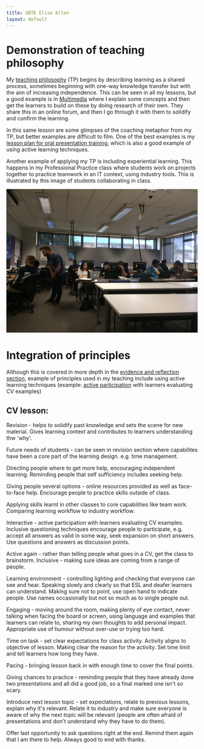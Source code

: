 ```yaml
---
title: GDTE Elise Allen
layout: default
---
```


# Demonstration of teaching philosophy

My [teaching philosophy](teaching-philosophy.html) (TP) begins by describing learning as a shared process, sometimes beginning with one-way knowledge transfer but with the aim of increasing independence. This can be seen in all my lessons, but a good example is in [Multimedia](https://youtu.be/7SjdVSy-ayg) where I explain some concepts and then get the learners to build on these by doing research of their own. They share this in an online forum, and then I go through it with them to solidify and confirm the learning. 

In this same lesson are some glimpses of the coaching metaphor from my TP, but better examples are difficult to film. One of the best examples is my [lesson plan for oral presentation training](Lesson%20Plan%20PP%2013-1.pdf), which is also a good example of using active learning techniques.

Another example of applying my TP is including experiential learning. This happens in my Professional Practice class where students work on projects together to practice teamwork in an IT context, using industry tools. This is illustrated by this image of students collaborating in class.

![Project work](pp1.jpg)

# Integration of principles

Although this is covered in more depth in the [evidence and reflection section](evidence-reflection.html), example of principles used in my teaching include using active learning techniques (example: [active participation](https://youtu.be/dJE4mdlmKck) with learners evaluating CV examples)

## CV lesson:

Revision - helps to solidify past knowledge and sets the scene for new material. Gives learning context and contributes to learners understanding thw 'why'.

Future needs of students - can be seen in revision section where capabilites have been a core part of the learning design. e.g. time management. 

Directing people where to get more help, encouraging independent learning. Reminding people that self sufficiency includes seeking help.

Giving people several options - online resources provided as well as face-to-face help. Encourage people to practice skills outside of class.

Applying skills learnt in other classes to core capabilities like team work. Comparing learning workflow to industry workflow.

Interactive - active participation with learners evaluating CV examples. Inclusive questioning techniques encourage people to participate, e.g. accept all answers as valid in some way, seek expansion on short answers. Use questions and answers as discussion points.

Active again - rather than telling people what goes in a CV, get the class to brainstorm. Inclusive - making sure ideas are coming from a range of people. 

Learning environment - controlling lighting and checking that everyone can see and hear. Speaking slowly and clearly so that ESL and deafer learners can understand. Making sure not to point, use open hand to indicate people. Use names occasionally but not so much as to single people out. 

Engaging - moving around the room, making plenty of eye contact, never talking when facing the board or screen, using language and examples that learners can relate to, sharing my own thoughts to add personal impact. Appropriate use of humour without over-use or trying too hard.

Time on task - set clear expectations for class activity. Activity aligns to objective of lesson. Making clear the reason for the activity. Set time limit and tell learners how long they have.

Pacing - bringing lesson back in with enough time to cover the final points. 

Giving chances to practice - reminding people that they have already done two presentations and all did a good job, so a final marked one isn't so scary.

Introduce next lesosn topic - set expectations, relate to previous lessons, explain why it's relevant. Relate it to industry and make sure everyone is aware of why the next topic will be relevant (people are often afraid of presentations and don't understand why they have to do them).

Offer last opportunity to ask questions right at the end. Remind them again that I am there to help. Always good to end with thanks.